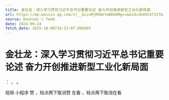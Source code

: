 ```yaml
---
title: 金壮龙：深入学习贯彻习近平总书记重要论述 奋力开创推进新型工业化新局面
url: https://mp.weixin.qq.com/s?__biz=MjM5NzYwNDU0Mg==&mid=2649247317&idx=1&sn=8f582a70660e9e6e687a70ea5f96c5a4
source: Doonsec's feed
date: 2024-09-24
fetch_date: 2025-10-06T18:23:07.095865
---
```


# 金壮龙：深入学习贯彻习近平总书记重要论述 奋力开创推进新型工业化新局面

：
，
。

视频
小程序
赞
，轻点两下取消赞
在看
，轻点两下取消在看